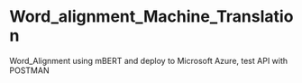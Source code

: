# Word_alignment_Machine_Translation
Word_Alignment using mBERT and deploy to Microsoft Azure, test API with POSTMAN
